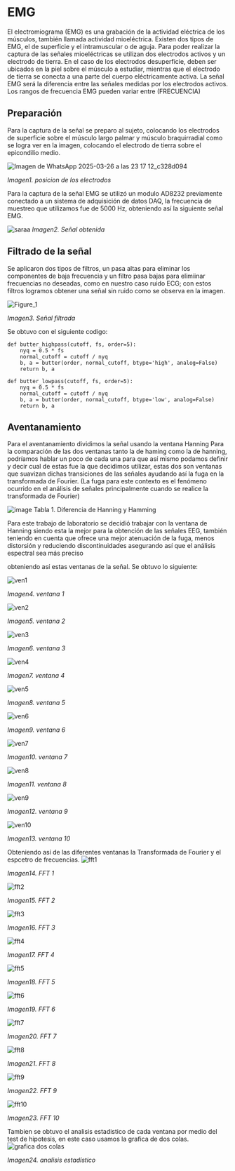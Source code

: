 # EMG
El electromiograma (EMG) es una grabación de la actividad eléctrica de los músculos, también llamada actividad mioeléctrica. Existen dos tipos de EMG, el de superficie y el intramuscular o de aguja. 
Para poder realizar la captura de las señales mioeléctricas se utilizan dos electrodos activos y un electrodo de tierra. En el caso de los electrodos desuperficie, deben ser ubicados en la piel sobre el músculo a estudiar, mientras que el electrodo de tierra se conecta a una parte del cuerpo eléctricamente activa. La señal EMG será la diferencia entre las señales medidas por los electrodos activos. 
Los rangos de frecuencia EMG pueden variar entre (FRECUENCIA)


## Preparación
Para la captura de la señal se preparo al sujeto, colocando los electrodos de superficie sobre el músculo largo palmar y músculo braquirradial como se logra ver en la imagen, colocando el electrodo de tierra sobre el epicondilio medio. 

![Imagen de WhatsApp 2025-03-26 a las 23 17 12_c328d094](https://github.com/user-attachments/assets/e993660d-20cb-40b9-b269-3993543d67d3)

*Imagen1. posicion de los electrodos*


Para la captura de la señal EMG se utilizó un modulo AD8232 previamente conectado a un sistema de adquisición de datos DAQ, la frecuencia de muestreo que utilizamos fue de 5000 Hz, obteniendo así la siguiente señal EMG.

![saraa](https://github.com/user-attachments/assets/e5db7a64-e507-445b-89e9-930e71df5a64)
*Imagen2. Señal obtenida*

## Filtrado de la señal
Se aplicaron dos tipos de filtros, un pasa altas para eliminar los componentes de baja frecuencia y un filtro pasa bajas para elimiinar frecuencias no deseadas, como en nuestro caso ruido ECG; con estos filtros logramos obtener una señal sin ruido como se observa en la imagen. 

![Figure_1](https://github.com/user-attachments/assets/351e1289-3d17-4f86-87eb-072f8036f45d)


*Imagen3. Señal filtrada*

Se obtuvo con el siguiente codigo:
```
def butter_highpass(cutoff, fs, order=5):
    nyq = 0.5 * fs
    normal_cutoff = cutoff / nyq
    b, a = butter(order, normal_cutoff, btype='high', analog=False)
    return b, a

def butter_lowpass(cutoff, fs, order=5):
    nyq = 0.5 * fs
    normal_cutoff = cutoff / nyq
    b, a = butter(order, normal_cutoff, btype='low', analog=False)
    return b, a
  ```  

## Aventanamiento 
Para el aventanamiento dividimos la señal usando la ventana Hanning 
Para la comparación de las dos ventanas tanto la de haming como la de hanning, podríamos hablar un poco de cada una para que así mismo podamos definir y decir cual de estas fue la que decidimos utilizar, estas dos son ventanas que suavizan dichas transiciones  	de las señales ayudando así la fuga en la transformada de Fourier. (La fuga para este contexto es el fenómeno ocurrido en el análisis de señales principalmente cuando se realice la transformada de Fourier) 

![image](https://github.com/user-attachments/assets/90528910-0a0b-4e5a-a8e7-574efa362b9f)
Tabla 1. Diferencia de Hanning y Hamming 

Para este trabajo de laboratorio se decidió trabajar con la ventana de Hanning siendo esta la mejor para la obtención de las señales EEG, también teniendo en cuenta que ofrece una mejor atenuación de la fuga, menos distorsión y reduciendo discontinuidades asegurando así que el análisis espectral sea más preciso 


obteniendo así estas ventanas de la señal. 
Se obtuvo lo siguiente:

![ven1](https://github.com/user-attachments/assets/85d03159-01f2-43b4-be49-1b1e84fafb20)

*Imagen4. ventana 1*

![ven2](https://github.com/user-attachments/assets/33270b59-e970-4f08-b1d4-7f60f15124ef)

*Imagen5. ventana 2*

![ven3](https://github.com/user-attachments/assets/32212ae9-b3a7-4080-926d-3addaeed6cf6)

*Imagen6. ventana 3*

![ven4](https://github.com/user-attachments/assets/61326f83-4fa6-4640-bca1-77916b2e65e6)

*Imagen7. ventana 4*

![ven5](https://github.com/user-attachments/assets/b6ae0656-9e93-4eac-bd48-87e069ff2264)

*Imagen8. ventana 5*

![ven6](https://github.com/user-attachments/assets/0eeb9dde-b7f0-49a1-bb97-0b134955389c)

*Imagen9. ventana 6*

![ven7](https://github.com/user-attachments/assets/55d71b29-38c4-4c02-a405-85cf69ad0ae9)

*Imagen10. ventana 7*

![ven8](https://github.com/user-attachments/assets/b400e04d-2cbd-400d-8d33-691d8cef756e)

*Imagen11. ventana 8*

![ven9](https://github.com/user-attachments/assets/c704fcc6-c607-4433-9ac2-6d3b06e99bbd)

*Imagen12. ventana 9*

![ven10](https://github.com/user-attachments/assets/c1675e05-20d3-489e-aa03-83ebbd6701df)

*Imagen13. ventana 10*

Obteniendo así de las diferentes ventanas la Transformada de Fourier y el espcetro de frecuencias.
![fft1](https://github.com/user-attachments/assets/0a10a6ed-4fb1-4392-8828-752ec0f5a223)

*Imagen14. FFT 1*

![fft2](https://github.com/user-attachments/assets/9ae7dcca-763b-4c25-817c-1019dccb2087)

*Imagen15. FFT 2*

![fft3](https://github.com/user-attachments/assets/1b2f981b-859e-4c39-8710-da67768c2fd0)

*Imagen16. FFT 3*

![fft4](https://github.com/user-attachments/assets/fa0f13c0-a882-434d-8dcc-392a1b3d548d)

*Imagen17. FFT 4*

![fft5](https://github.com/user-attachments/assets/1358b684-0273-4f81-8d0b-7fe1a7d8a98c)

*Imagen18. FFT 5*

![fft6](https://github.com/user-attachments/assets/b5179904-7d70-448e-9b8e-0ef15cb4b374)

*Imagen19. FFT 6*

![fft7](https://github.com/user-attachments/assets/6e4adaab-e699-4f55-96b0-7e82e1ade178)

*Imagen20. FFT 7*

![fft8](https://github.com/user-attachments/assets/20c5ba17-880a-4c48-90ea-aa9f956c77f1)

*Imagen21. FFT 8*

![fft9](https://github.com/user-attachments/assets/e8c24102-3978-4e63-abde-bdd0230bcedc)

*Imagen22. FFT 9*

![fft10](https://github.com/user-attachments/assets/79103d5d-7205-4fa1-92e1-a88a3cba832f)

*Imagen23. FFT 10*


Tambien se obtuvo el analisis estadistico de cada ventana por medio del test de hipotesis, en este caso usamos la grafica de dos colas.
![grafica dos colas](https://github.com/user-attachments/assets/e7f78ccb-209f-4135-bf1e-01b709df4e9f)

*Imagen24. analisis estadístico*













